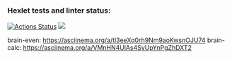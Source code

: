 ### Hexlet tests and linter status:
[![Actions Status](https://github.com/Katerus16/frontend-project-44/actions/workflows/hexlet-check.yml/badge.svg)](https://github.com/Katerus16/frontend-project-44/actions)
<a href="https://codeclimate.com/github/Katerus16/frontend-project-44/maintainability"><img src="https://api.codeclimate.com/v1/badges/e8a4388c3b43ee8fe316/maintainability" /></a>

brain-even: https://asciinema.org/a/tl3eeXq0rh9Nm9aoKwsnOJU74
brain-calc: https://asciinema.org/a/VMnHN4UlAs4SyUpYnPgZhDXT2